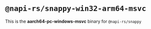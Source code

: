 # `@napi-rs/snappy-win32-arm64-msvc`

This is the **aarch64-pc-windows-msvc** binary for `@napi-rs/snappy`

